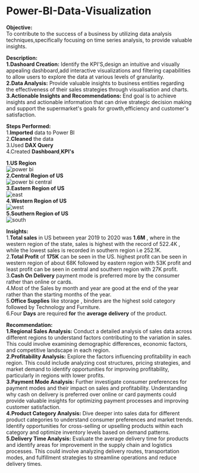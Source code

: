 # Power-BI-Data-Visualization
**Objective:** <br>
To contribute to the success of a business by utilizing data analysis techniques,specifically focusing on time series analysis, to provide valuable insights.<br>

**Description:** <br>
**1.Dashoard Creation:** Identify the KPI'S,design an intuitive and visually appealing dashboard,add interactive visualizations and filtering capabilities to allow users to explore the data at various levels of granularity. <br>
**2.Data Analysis:** Provide valuable insights to business entities regarding the effectiveness of their sales strategies through visualisation and charts. <br>
**3.Actionable Insights and Recommendations:** End goal is to achieve insights and actionable information that can drive strategic decision making and support the supermarket's goals for growth,efficiency and customer's satisfaction. <br>

**Steps Performed:** <br>
1.**Imported** data to Power BI<br>
2.**Cleaned** the data<br>
3.Used **DAX Query**<br>
4.Created **Dashboard**,**KPI's**<br>

**1.US Region**<br>
![power bi](https://github.com/SoniyaRG/Power-BI-/assets/165175409/b0122a90-4627-4995-9fda-b19c985be454)<br>
**2.Central Region of US**<br>
![power bi central](https://github.com/SoniyaRG/Power-BI-/assets/165175409/074b7e1e-f30c-4ea9-9faf-fcfa72cd5015)<br>
**3.Eastern Region of US**<br>
![east](https://github.com/SoniyaRG/Power-BI-/assets/165175409/8a4d44f1-91d3-4971-9f14-0c59c6a338aa)<br>
**4.Western Region of US**<br>
![west](https://github.com/SoniyaRG/Power-BI-/assets/165175409/86ac2d29-d8ea-4057-ba9e-ab3ce5ed9d97)<br>
**5.Southern Region of US**<br>
![south](https://github.com/SoniyaRG/Power-BI-/assets/165175409/ed1e1eea-12a3-4e9b-af80-2b3727ea2108) <br>

**Insights:**<br>
1.**Total sales** in US between year 2019 to 2020 was **1.6M** , where in the western region of the state, sales is highest with the record of 522.4K , while the lowest sales is recorded in southern region i.e 252.1K.<br>
2.**Total Profit** of **175K** can be seen in the US. highest profit can be seen in western region of about 68K followed by eastern region with 53K profit and least profit can be seen in central and southern region with 27K profit.<br>
3.**Cash On Delivery** payment mode is preferred more by the consumer rather than online or cards.<br>
4.Most of the Sales by month and year are good at the end of the year rather than the starting months of the year.<br>
5.**Office Supplies** like storage , binders are the highest sold category followed by Technology and Furniture.<br>
6.Four **Days** are required **for** the **average delivery** of the product.<br>

**Recommendation:** <br>
**1.Regional Sales Analysis:** Conduct a detailed analysis of sales data across different regions to understand factors contributing to the variation in sales. This could involve examining demographic differences, economic factors, and competitive landscape in each region.<br>
**2.Profitability Analysis:** Explore the factors influencing profitability in each region. This could include analyzing cost structures, pricing strategies, and market demand to identify opportunities for improving profitability, particularly in regions with lower profits.<br>
**3.Payment Mode Analysis:** Further investigate consumer preferences for payment modes and their impact on sales and profitability. Understanding why cash on delivery is preferred over online or card payments could provide valuable insights for optimizing payment processes and improving customer satisfaction.<br>
**4.Product Category Analysis:** Dive deeper into sales data for different product categories to understand consumer preferences and market trends. Identify opportunities for cross-selling or upselling products within each category and optimize inventory levels based on demand patterns.<br>
**5.Delivery Time Analysis:** Evaluate the average delivery time for products and identify areas for improvement in the supply chain and logistics processes. This could involve analyzing delivery routes, transportation modes, and fulfillment strategies to streamline operations and reduce delivery times.

